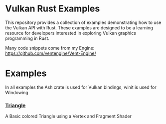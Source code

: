 # Vulkan Rust Examples

This repository provides a collection of examples demonstrating how to use the Vulkan API with Rust. These examples are designed to be a learning resource for developers interested in exploring Vulkan graphics programming in Rust.

Many code snippets come from my Engine: https://github.com/ventengine/Vent-Engine/

# Examples
In all examples the Ash crate is used for Vulkan bindings, winit is used for Windowing

### [Triangle](./examples/triangle/)
A Basic colored Triangle using a Vertex and Fragment Shader
